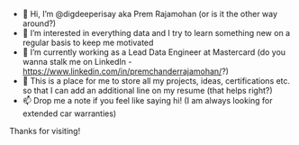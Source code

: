 - 👋 Hi, I’m @digdeeperisay aka Prem Rajamohan (or is it the other way around?)
- 👀 I’m interested in everything data and I try to learn something new on a regular basis to keep me motivated
- 🌱 I’m currently working as a Lead Data Engineer at Mastercard (do you wanna stalk me on LinkedIn - https://www.linkedin.com/in/premchanderrajamohan/?)
- 💞️ This is a place for me to store all my projects, ideas, certifications etc. so that I can add an additional line on my resume (that helps right?)
- 📫 Drop me a note if you feel like saying hi! (I am always looking for extended car warranties)

Thanks for visiting!
